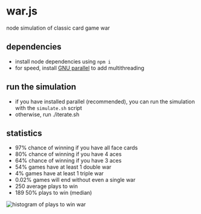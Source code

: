 # war.js
node simulation of classic card game war

## dependencies
* install node dependencies using `npm i`
* for speed, install [GNU parallel](https://www.gnu.org/software/parallel/) to add multithreading

## run the simulation
* if you have installed parallel (recommended), you can run the simulation with the `simulate.sh` script
* otherwise, run ./iterate.sh

## statistics

* 97%	chance of winning if you have all face cards
* 80%	chance of winning if you have 4 aces
* 64%	chance of winning if you have 3 aces
* 54%	games have at least 1 double war
* 4%	games have at least 1 triple war
* 0.02%	games will end without even a single war
* 250	average plays to win
* 189	50% plays to win (median)

![histogram of plays to win war](https://www.sonoclipshare.com/playstowin.svg)
